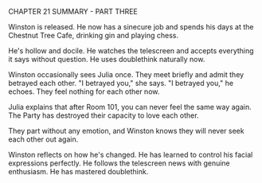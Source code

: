 CHAPTER 21 SUMMARY - PART THREE

Winston is released. He now has a sinecure job and spends his days at the Chestnut Tree Cafe, drinking gin and playing chess.

He's hollow and docile. He watches the telescreen and accepts everything it says without question. He uses doublethink naturally now.

Winston occasionally sees Julia once. They meet briefly and admit they betrayed each other. "I betrayed you," she says. "I betrayed you," he echoes. They feel nothing for each other now.

Julia explains that after Room 101, you can never feel the same way again. The Party has destroyed their capacity to love each other.

They part without any emotion, and Winston knows they will never seek each other out again.

Winston reflects on how he's changed. He has learned to control his facial expressions perfectly. He follows the telescreen news with genuine enthusiasm. He has mastered doublethink.